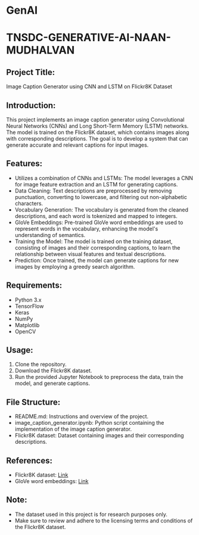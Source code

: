 # GenAI
# TNSDC-GENERATIVE-AI-NAAN-MUDHALVAN

## Project Title: 
Image Caption Generator using CNN and LSTM on Flickr8K Dataset

## Introduction:
This project implements an image caption generator using Convolutional Neural Networks (CNNs) and Long Short-Term Memory (LSTM) networks. The model is trained on the Flickr8K dataset, which contains images along with corresponding descriptions. The goal is to develop a system that can generate accurate and relevant captions for input images.

## Features:
- Utilizes a combination of CNNs and LSTMs: The model leverages a CNN for image feature extraction and an LSTM for generating captions.
- Data Cleaning: Text descriptions are preprocessed by removing punctuation, converting to lowercase, and filtering out non-alphabetic characters.
- Vocabulary Generation: The vocabulary is generated from the cleaned descriptions, and each word is tokenized and mapped to integers.
- GloVe Embeddings: Pre-trained GloVe word embeddings are used to represent words in the vocabulary, enhancing the model's understanding of semantics.
- Training the Model: The model is trained on the training dataset, consisting of images and their corresponding captions, to learn the relationship between visual features and textual descriptions.
- Prediction: Once trained, the model can generate captions for new images by employing a greedy search algorithm.

## Requirements:
- Python 3.x
- TensorFlow
- Keras
- NumPy
- Matplotlib
- OpenCV

## Usage:
1. Clone the repository.
2. Download the Flickr8K dataset.
3. Run the provided Jupyter Notebook to preprocess the data, train the model, and generate captions.

## File Structure:
- README.md: Instructions and overview of the project.
- image_caption_generator.ipynb: Python script containing the implementation of the image caption generator.
- Flickr8K dataset: Dataset containing images and their corresponding descriptions.

## References:
- Flickr8K dataset: [Link](https://www.kaggle.com/datasets/adityajn105/flickr8k)
- GloVe word embeddings: [Link](https://www.kaggle.com/datasets/rtatman/glove-global-vectors-for-word-representation)

## Note:
- The dataset used in this project is for research purposes only.
- Make sure to review and adhere to the licensing terms and conditions of the Flickr8K dataset.
